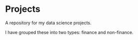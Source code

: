 # Projects
A repository for my data science projects.

I have grouped these into two types: finance and non-finance.
